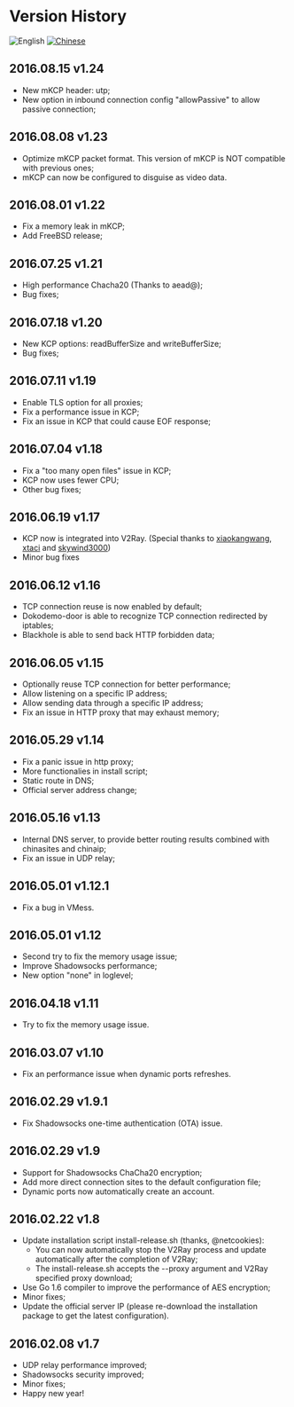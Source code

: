 # Version History

![English](../resources/english.svg) [![Chinese](../resources/chinese.svg)](https://www.v2ray.com/chapter_00/01_versions.html)

## 2016.08.15 v1.24
* New mKCP header: utp;
* New option in inbound connection config "allowPassive" to allow passive connection;

## 2016.08.08 v1.23
* Optimize mKCP packet format. This version of mKCP is NOT compatible with previous ones;
* mKCP can now be configured to disguise as video data.

## 2016.08.01 v1.22
* Fix a memory leak in mKCP;
* Add FreeBSD release;

## 2016.07.25 v1.21
* High performance Chacha20 (Thanks to aead@);
* Bug fixes;

## 2016.07.18 v1.20
* New KCP options: readBufferSize and writeBufferSize;
* Bug fixes;

## 2016.07.11 v1.19
* Enable TLS option for all proxies;
* Fix a performance issue in KCP;
* Fix an issue in KCP that could cause EOF response;

## 2016.07.04 v1.18
* Fix a "too many open files" issue in KCP;
* KCP now uses fewer CPU;
* Other bug fixes;

## 2016.06.19 v1.17
* KCP now is integrated into V2Ray. (Special thanks to [xiaokangwang](https://github.com/xiaokangwang), [xtaci](https://github.com/xtaci) and [skywind3000](https://github.com/skywind3000))
* Minor bug fixes

## 2016.06.12 v1.16
* TCP connection reuse is now enabled by default;
* Dokodemo-door is able to recognize TCP connection redirected by iptables;
* Blackhole is able to send back HTTP forbidden data;

## 2016.06.05 v1.15
* Optionally reuse TCP connection for better performance;
* Allow listening on a specific IP address;
* Allow sending data through a specific IP address;
* Fix an issue in HTTP proxy that may exhaust memory;

## 2016.05.29 v1.14
* Fix a panic issue in http proxy;
* More functionalies in install script;
* Static route in DNS;
* Official server address change;

## 2016.05.16 v1.13
* Internal DNS server, to provide better routing results combined with chinasites and chinaip;
* Fix an issue in UDP relay;

## 2016.05.01 v1.12.1
* Fix a bug in VMess.

## 2016.05.01 v1.12
* Second try to fix the memory usage issue;
* Improve Shadowsocks performance;
* New option "none" in loglevel;

## 2016.04.18 v1.11
* Try to fix the memory usage issue.

## 2016.03.07 v1.10
* Fix an performance issue when dynamic ports refreshes.

## 2016.02.29 v1.9.1
* Fix Shadowsocks one-time authentication (OTA) issue.

## 2016.02.29 v1.9
* Support for Shadowsocks ChaCha20 encryption;
* Add more direct connection sites to the default configuration file;
* Dynamic ports now automatically create an account.

## 2016.02.22 v1.8
* Update installation script install-release.sh (thanks, @netcookies):
  * You can now automatically stop the V2Ray process and update automatically 
after the completion of V2Ray;
  * The install-release.sh accepts the --proxy argument and V2Ray specified proxy
download;
* Use Go 1.6 compiler to improve the performance of AES encryption;
* Minor fixes;
* Update the official server IP (please re-download the installation package to
get the latest configuration).

## 2016.02.08 v1.7
* UDP relay performance improved;
* Shadowsocks security improved;
* Minor fixes;
* Happy new year!
